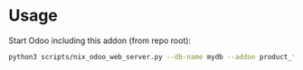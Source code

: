 # Usage

Start Odoo including this addon (from repo root):

```bash
python3 scripts/nix_odoo_web_server.py --db-name mydb --addon product_form_account_move_line_link
```
